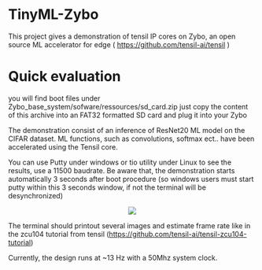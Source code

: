 # TinyML-Zybo
This project gives a demonstration of tensil IP cores on Zybo, an open source ML accelerator for edge ( https://github.com/tensil-ai/tensil )



# Quick evaluation
you will find boot files under Zybo_base_system/sofware/ressources/sd_card.zip just copy the content of this archive into an FAT32 formatted SD card and plug it into your Zybo

The demonstration consist of an inference of ResNet20 ML model on the CIFAR dataset. ML functions, such as convolutions, softmax ect.. have been accelerated using the Tensil core.

You can use Putty under windows or tio utility under Linux to see the results, use a 11500 baudrate. Be aware that, the demonstration starts automatically 3 seconds after boot procedure (so windows users must start putty within this 3 seconds window, if not the terminal will be desynchronized)

<p align="center"><img src="https://github.com/Deverne-labs/TinyML-Zybo.git/doc/term_capture.png"></p>

The terminal should printout several images and estimate frame rate like in the zcu104 tutorial from tensil (https://github.com/tensil-ai/tensil-zcu104-tutorial)

Currently, the design runs at ~13 Hz with a 50Mhz system clock.
